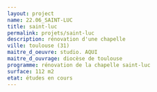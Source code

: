 ```yaml
---
layout: project
name: 22.06_SAINT-LUC
title: saint-luc
permalink: projets/saint-luc
description: rénovation d'une chapelle
ville: toulouse (31)
maitre_d_oeuvre: studio. AQUI
maitre_d_ouvrage: diocèse de toulouse
programme: rénovation de la chapelle saint-luc
surface: 112 m2
etat: études en cours
---
```

